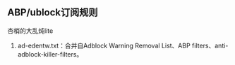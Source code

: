 ## ABP/ublock订阅规则
杏梢的大乱炖lite  
1. ad-edentw.txt：合并自Adblock Warning Removal List、ABP filters、anti-adblock-killer-filters。
